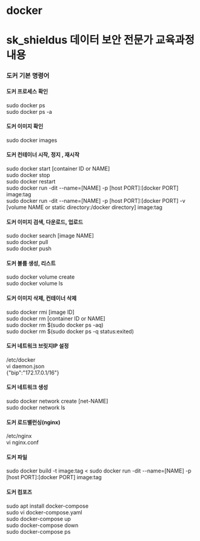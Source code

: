 # docker
# sk_shieldus 데이터 보안 전문가 교육과정 내용


### 도커 기본 명령어

#### 도커 프로세스 확인
sudo docker ps <br>
sudo docker ps -a

#### 도커 이미지 확인
sudo docker images

#### 도커 컨테이너 시작, 정지 , 재시작
sudo docker start [container ID or NAME] <br>
sudo docker stop <br>
sudo docker restart <br>
sudo docker run -dit --name=[NAME] -p [host PORT]:[docker PORT] image:tag <br>
sudo docker run -dit --name=[NAME] -p [host PORT]:[docker PORT] -v [volume NAME or static directory:/docker directory] image:tag

#### 도커 이미지 검색, 다운로드, 업로드
sudo docker search [image NAME] <br>
sudo docker pull <br>
sudo docker push <br>

#### 도커 볼륨 생성, 리스트
sudo docker volume create <br>
sudo docker volume ls

#### 도커 이미지 삭제, 컨테이너 삭제
sudo docker rmi [image ID] <br>
sudo docker rm [container ID or NAME] <br>
sudo docker rm $(sudo docker ps -aq) <br>
sudo docker rm $(sudo docker ps -q status:exited)

#### 도커 네트워크 브릿지IP 설정 <br>
/etc/docker <br>
vi daemon.json <br>
{"bip":"172.17.0.1/16"}


#### 도커 네트워크 생성 <br>
sudo docker network create [net-NAME] <br>
sudo docker network ls

#### 도커 로드밸런싱(nginx) <br>
/etc/nginx <br>
vi nginx.conf

#### 도커 파일
sudo docker build -t image:tag <
sudo docker run -dit --name=[NAME] -p [host PORT]:[docker PORT] image:tag <br>

#### 도커 컴포즈 <br>
sudo apt install docker-compose <br>
sudo vi docker-compose.yaml <br>
sudo docker-compose up <br>
sudo docker-compose down <br>
sudo docker-compose ps
